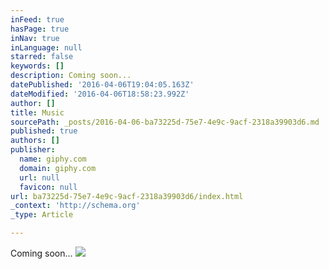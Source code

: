 ```yaml
---
inFeed: true
hasPage: true
inNav: true
inLanguage: null
starred: false
keywords: []
description: Coming soon...
datePublished: '2016-04-06T19:04:05.163Z'
dateModified: '2016-04-06T18:58:23.992Z'
author: []
title: Music
sourcePath: _posts/2016-04-06-ba73225d-75e7-4e9c-9acf-2318a39903d6.md
published: true
authors: []
publisher:
  name: giphy.com
  domain: giphy.com
  url: null
  favicon: null
url: ba73225d-75e7-4e9c-9acf-2318a39903d6/index.html
_context: 'http://schema.org'
_type: Article

---
```

Coming soon...
![](https://media1.giphy.com/media/ToMjGpu0xa3M2nHDKWA/200.gif)